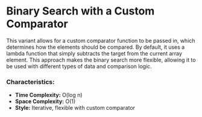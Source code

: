 # Binary Search with a Custom Comparator

This variant allows for a custom comparator function to be passed in, which determines how the elements should be compared. By default, it uses a lambda function that simply subtracts the target from the current array element. This approach makes the binary search more flexible, allowing it to be used with different types of data and comparison logic.

### Characteristics:
- **Time Complexity:** O(log n)
- **Space Complexity:** O(1)
- **Style:** Iterative, flexible with custom comparator
